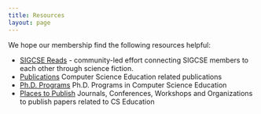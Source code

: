 ```yaml
---
title: Resources
layout: page
---
```


We hope our membership find the following resources helpful:

-	[SIGCSE Reads](reads.html) - community-led effort connecting SIGCSE members to each other through science fiction.
-   [Publications](publications.html) Computer Science
    Education related publications
-   [Ph.D. Programs](phd-programs.html) Ph.D. Programs in
    Computer Science Education
-   [Places to Publish](publish.html) Journals, Conferences,
    Workshops and Organizations to publish papers related to CS
    Education
